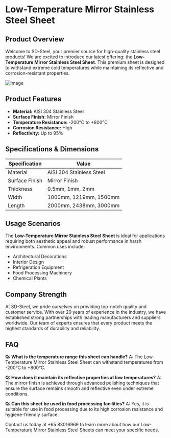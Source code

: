 # Low-Temperature Mirror Stainless Steel Sheet

## Product Overview
Welcome to SD-Steel, your premier source for high-quality stainless steel products! We are excited to introduce our latest offering: the **Low-Temperature Mirror Stainless Steel Sheet**. This premium sheet is designed to withstand extreme cold temperatures while maintaining its reflective and corrosion-resistant properties.

![Image](https://github.com/user-attachments/assets/2567258e-e124-4816-932d-1809bd27ef0b)

## Product Features
- **Material:** AISI 304 Stainless Steel
- **Surface Finish:** Mirror Finish
- **Temperature Resistance:** -200°C to +800°C
- **Corrosion Resistance:** High
- **Reflectivity:** Up to 95%

## Specifications & Dimensions
| Specification | Value |
|---------------|-------|
| Material      | AISI 304 Stainless Steel |
| Surface Finish| Mirror Finish |
| Thickness     | 0.5mm, 1mm, 2mm |
| Width         | 1000mm, 1219mm, 1500mm |
| Length        | 2000mm, 2438mm, 3000mm |

## Usage Scenarios
The **Low-Temperature Mirror Stainless Steel Sheet** is ideal for applications requiring both aesthetic appeal and robust performance in harsh environments. Common uses include:
- Architectural Decorations
- Interior Design
- Refrigeration Equipment
- Food Processing Machinery
- Chemical Plants

## Company Strength
At SD-Steel, we pride ourselves on providing top-notch quality and customer service. With over 20 years of experience in the industry, we have established strong partnerships with leading manufacturers and suppliers worldwide. Our team of experts ensures that every product meets the highest standards of durability and reliability.

## FAQ
**Q: What is the temperature range this sheet can handle?**
A: The Low-Temperature Mirror Stainless Steel Sheet can withstand temperatures from -200°C to +800°C.

**Q: How does it maintain its reflective properties at low temperatures?**
A: The mirror finish is achieved through advanced polishing techniques that ensure the surface remains smooth and reflective even under extreme conditions.

**Q: Can this sheet be used in food processing facilities?**
A: Yes, it is suitable for use in food processing due to its high corrosion resistance and hygiene-friendly surface.

Contact us today at +65 83016969 to learn more about how our Low-Temperature Mirror Stainless Steel Sheets can meet your specific needs.